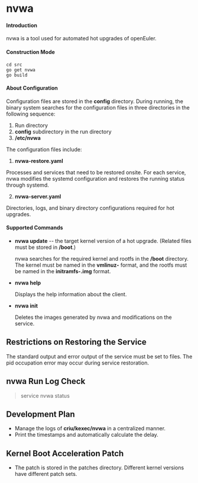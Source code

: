 # nvwa

#### Introduction

nvwa is a tool used for automated hot upgrades of openEuler.

#### Construction Mode

```
cd src
go get nvwa
go build
```

#### About Configuration

Configuration files are stored in the **config** directory. During running, the binary system searches for the configuration files in three directories in the following sequence:

1. Run directory
2. **config** subdirectory in the run directory
3. **/etc/nvwa**

The configuration files include:

1. **nvwa-restore.yaml**

Processes and services that need to be restored onsite. For each service, nvwa modifies the systemd configuration and restores the running status through systemd.

2. **nvwa-server.yaml**

Directories, logs, and binary directory configurations required for hot upgrades.


#### Supported Commands

- **nvwa update** -- the target kernel version of a hot upgrade. (Related files must be stored in **/boot**.)

  nvwa searches for the required kernel and rootfs in the **/boot** directory. The kernel must be named in the **vmlinuz-<version>** format, and the rootfs must be named in the **initramfs-<version>.img** format.

+ **nvwa help**

    Displays the help information about the client.

+ **nvwa init**

    Deletes the images generated by nvwa and modifications on the service.

## Restrictions on Restoring the Service

The standard output and error output of the service must be set to files.
The pid occupation error may occur during service restoration.

## nvwa Run Log Check

> service nvwa status

## Development Plan

+ Manage the logs of **criu/kexec/nvwa** in a centralized manner.
+ Print the timestamps and automatically calculate the delay.

## Kernel Boot Acceleration Patch
+ The patch is stored in the patches directory. Different kernel versions have different patch sets.